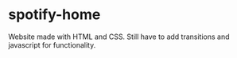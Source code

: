# spotify-home

Website made with HTML and CSS. Still have to add transitions and javascript for functionality.
